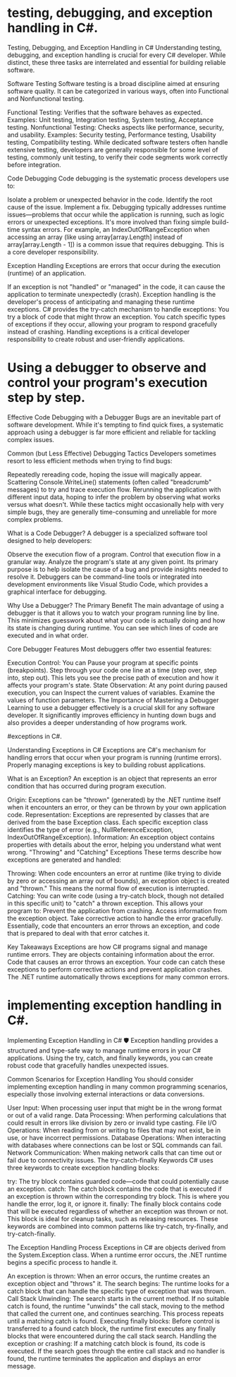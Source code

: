 # testing, debugging, and exception handling in C#.

Testing, Debugging, and Exception Handling in C# 
Understanding testing, debugging, and exception handling is crucial for every C# developer. While distinct, these three tasks are interrelated and essential for building reliable software.

Software Testing 
Software testing is a broad discipline aimed at ensuring software quality. It can be categorized in various ways, often into Functional and Nonfunctional testing.

Functional Testing: Verifies that the software behaves as expected.
Examples: Unit testing, Integration testing, System testing, Acceptance testing.
Nonfunctional Testing: Checks aspects like performance, security, and usability.
Examples: Security testing, Performance testing, Usability testing, Compatibility testing.
While dedicated software testers often handle extensive testing, developers are generally responsible for some level of testing, commonly unit testing, to verify their code segments work correctly before integration.

Code Debugging 
Code debugging is the systematic process developers use to:

Isolate a problem or unexpected behavior in the code.
Identify the root cause of the issue.
Implement a fix.
Debugging typically addresses runtime issues—problems that occur while the application is running, such as logic errors or unexpected exceptions. It's more involved than fixing simple build-time syntax errors. For example, an IndexOutOfRangeException when accessing an array (like using array[array.Length] instead of array[array.Length - 1]) is a common issue that requires debugging. This is a core developer responsibility.

Exception Handling 
Exceptions are errors that occur during the execution (runtime) of an application.

If an exception is not "handled" or "managed" in the code, it can cause the application to terminate unexpectedly (crash).
Exception handling is the developer's process of anticipating and managing these runtime exceptions.
C# provides the try-catch mechanism to handle exceptions:
You try a block of code that might throw an exception.
You catch specific types of exceptions if they occur, allowing your program to respond gracefully instead of crashing.
Handling exceptions is a critical developer responsibility to create robust and user-friendly applications.

# Using a debugger to observe and control your program's execution step by step.

Effective Code Debugging with a Debugger 
Bugs are an inevitable part of software development. While it's tempting to find quick fixes, a systematic approach using a debugger is far more efficient and reliable for tackling complex issues.

Common (but Less Effective) Debugging Tactics
Developers sometimes resort to less efficient methods when trying to find bugs:

Repeatedly rereading code, hoping the issue will magically appear.
Scattering Console.WriteLine() statements (often called "breadcrumb" messages) to try and trace execution flow.
Rerunning the application with different input data, hoping to infer the problem by observing what works versus what doesn't.
While these tactics might occasionally help with very simple bugs, they are generally time-consuming and unreliable for more complex problems.

What is a Code Debugger?
A debugger is a specialized software tool designed to help developers:

Observe the execution flow of a program.
Control that execution flow in a granular way.
Analyze the program's state at any given point.
Its primary purpose is to help isolate the cause of a bug and provide insights needed to resolve it. Debuggers can be command-line tools or integrated into development environments like Visual Studio Code, which provides a graphical interface for debugging.

Why Use a Debugger? The Primary Benefit
The main advantage of using a debugger is that it allows you to watch your program running line by line. This minimizes guesswork about what your code is actually doing and how its state is changing during runtime. You can see which lines of code are executed and in what order.

Core Debugger Features
Most debuggers offer two essential features:

Execution Control: You can
Pause your program at specific points (breakpoints).
Step through your code one line at a time (step over, step into, step out). This lets you see the precise path of execution and how it affects your program's state.
State Observation: At any point during paused execution, you can
Inspect the current values of variables.
Examine the values of function parameters.
The Importance of Mastering a Debugger
Learning to use a debugger effectively is a crucial skill for any software developer. It significantly improves efficiency in hunting down bugs and also provides a deeper understanding of how programs work.

#exceptions in C#.

Understanding Exceptions in C# 
Exceptions are C#'s mechanism for handling errors that occur when your program is running (runtime errors). Properly managing exceptions is key to building robust applications.

What is an Exception?
An exception is an object that represents an error condition that has occurred during program execution.

Origin: Exceptions can be "thrown" (generated) by the .NET runtime itself when it encounters an error, or they can be thrown by your own application code.
Representation: Exceptions are represented by classes that are derived from the base Exception class. Each specific exception class identifies the type of error (e.g., NullReferenceException, IndexOutOfRangeException).
Information: An exception object contains properties with details about the error, helping you understand what went wrong.
"Throwing" and "Catching" Exceptions
These terms describe how exceptions are generated and handled:

Throwing: When code encounters an error at runtime (like trying to divide by zero or accessing an array out of bounds), an exception object is created and "thrown." This means the normal flow of execution is interrupted.
Catching: You can write code (using a try-catch block, though not detailed in this specific unit) to "catch" a thrown exception. This allows your program to:
Prevent the application from crashing.
Access information from the exception object.
Take corrective action to handle the error gracefully.
Essentially, code that encounters an error throws an exception, and code that is prepared to deal with that error catches it.

Key Takeaways
Exceptions are how C# programs signal and manage runtime errors.
They are objects containing information about the error.
Code that causes an error throws an exception.
Your code can catch these exceptions to perform corrective actions and prevent application crashes.
The .NET runtime automatically throws exceptions for many common errors.

# implementing exception handling in C#.

Implementing Exception Handling in C# 🛡️
Exception handling provides a structured and type-safe way to manage runtime errors in your C# applications. Using the try, catch, and finally keywords, you can create robust code that gracefully handles unexpected issues.

Common Scenarios for Exception Handling
You should consider implementing exception handling in many common programming scenarios, especially those involving external interactions or data conversions.

User Input: When processing user input that might be in the wrong format or out of a valid range.
Data Processing: When performing calculations that could result in errors like division by zero or invalid type casting.
File I/O Operations: When reading from or writing to files that may not exist, be in use, or have incorrect permissions.
Database Operations: When interacting with databases where connections can be lost or SQL commands can fail.
Network Communication: When making network calls that can time out or fail due to connectivity issues.
The try-catch-finally Keywords
C# uses three keywords to create exception handling blocks:

try: The try block contains guarded code—code that could potentially cause an exception.
catch: The catch block contains the code that is executed if an exception is thrown within the corresponding try block. This is where you handle the error, log it, or ignore it.
finally: The finally block contains code that will be executed regardless of whether an exception was thrown or not. This block is ideal for cleanup tasks, such as releasing resources.
These keywords are combined into common patterns like try-catch, try-finally, and try-catch-finally.

The Exception Handling Process
Exceptions in C# are objects derived from the System.Exception class. When a runtime error occurs, the .NET runtime begins a specific process to handle it.

An exception is thrown: When an error occurs, the runtime creates an exception object and "throws" it.
The search begins: The runtime looks for a catch block that can handle the specific type of exception that was thrown.
Call Stack Unwinding: The search starts in the current method. If no suitable catch is found, the runtime "unwinds" the call stack, moving to the method that called the current one, and continues searching. This process repeats until a matching catch is found.
Executing finally blocks: Before control is transferred to a found catch block, the runtime first executes any finally blocks that were encountered during the call stack search.
Handling the exception or crashing: If a matching catch block is found, its code is executed. If the search goes through the entire call stack and no handler is found, the runtime terminates the application and displays an error message.